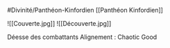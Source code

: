 #Divinité/Panthéon-Kinfordien [[Panthéon Kinfordien]] 

![[Couverte.jpg]] 
![[Découverte.jpg]]

Déesse des combattants
Alignement : Chaotic Good
